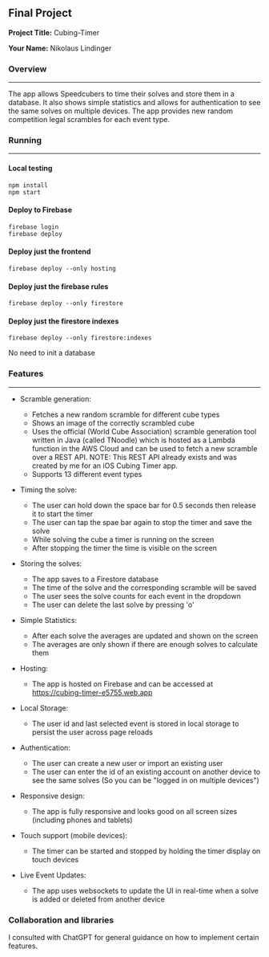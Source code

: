 
## Final Project

**Project Title:** Cubing-Timer

**Your Name:** Nikolaus Lindinger

### Overview
--------
The app allows Speedcubers to time their solves and store them in a database. It also shows simple statistics and allows for authentication to see the same solves on multiple devices. The app provides new random competition legal scrambles for each event type.

### Running
-------
#### Local testing

```
npm install
npm start
```

#### Deploy to Firebase
```
firebase login
firebase deploy
```

#### Deploy just the frontend
```
firebase deploy --only hosting
```

#### Deploy just the firebase rules
```
firebase deploy --only firestore
```

#### Deploy just the firestore indexes
```
firebase deploy --only firestore:indexes
```



No need to init a database

### Features
--------
- Scramble generation:
    * Fetches a new random scramble for different cube types
    * Shows an image of the correctly scrambled cube
    * Uses the official (World Cube Association) scramble generation tool written in Java (called TNoodle) which is hosted as a Lambda function in the AWS Cloud and can be used to fetch a new scramble over a REST API. NOTE: This REST API already exists and was created by me for an iOS Cubing Timer app.
    * Supports 13 different event types

- Timing the solve:
    * The user can hold down the space bar for 0.5 seconds then release it to start the timer
    * The user can tap the spae bar again to stop the timer and save the solve
    * While solving the cube a timer is running on the screen
    * After stopping the timer the time is visible on the screen

- Storing the solves:
    * The app saves to a Firestore database
    * The time of the solve and the corresponding scramble will be saved
    * The user sees the solve counts for each event in the dropdown
    * The user can delete the last solve by pressing 'o'

- Simple Statistics:
    * After each solve the averages are updated and shown on the screen
    * The averages are only shown if there are enough solves to calculate them

- Hosting:
    * The app is hosted on Firebase and can be accessed at https://cubing-timer-e5755.web.app 

- Local Storage:
    * The user id and last selected event is stored in local storage to persist the user across page reloads

- Authentication:
    * The user can create a new user or import an existing user
    * The user can enter the id of an existing account on another device to see the same solves (So you can be "logged in on multiple devices")

- Responsive design:
    * The app is fully responsive and looks good on all screen sizes (including phones and tablets)

- Touch support (mobile devices):
    * The timer can be started and stopped by holding the timer display on touch devices

- Live Event Updates:
    * The app uses websockets to update the UI in real-time when a solve is added or deleted from another device


### Collaboration and libraries

I consulted with ChatGPT for general guidance on how to implement certain features.


